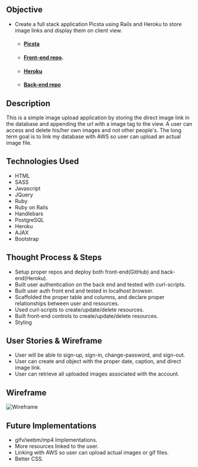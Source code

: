 ## Objective
* Create a full stack application Picsta using Rails and Heroku to store image links and display them on client view.
  - #### [Picsta](https://peterchang2.github.io/picsta-full-stack-front-end-client/)
  - #### [Front-end repo](https://github.com/peterchang2/picsta-full-stack-front-end-client).
  - #### [Heroku](https://picstafame.herokuapp.com/images)
  - #### [Back-end repo](https://github.com/peterchang2/picsta-full-stack-back-end-api)

## Description
This is a simple image upload application by storing the direct image link in the database and appending the url with a image tag to the view. A user can access and delete his/her own images and not other people's. The long term goal is to link my database with AWS so user can upload an actual image file.

## Technologies Used
* HTML
* SASS
* Javascript
* JQuery
* Ruby
* Ruby on Rails
* Handlebars
* PostgreSQL
* Heroku
* AJAX
* Bootstrap

## Thought Process & Steps
* Setup proper repos and deploy both front-end(GitHub) and back-end(Heroku).
* Built user authentication on the back end and tested with curl-scripts.
* Built user auth front end and tested in localhost browser.
* Scaffolded the proper table and columns, and declare proper relationships between user and resources.
* Used curl-scripts to create/update/delete resources.
* Built front-end controls to create/update/delete resources.
* Styling

## User Stories & Wireframe
* User will be able to sign-up, sign-in, change-password, and sign-out.
* User can create and object with the proper date, caption, and direct image link.
* User can retrieve all uploaded images associated with the account.

## Wireframe
![Wireframe](https://i.imgur.com/QjahI1D.jpg?1)

## Future Implementations

* gifv/webm/mp4 Implementations.
* More resources linked to the user.
* Linking with AWS so user can upload actual images or gif files.
* Better CSS.
